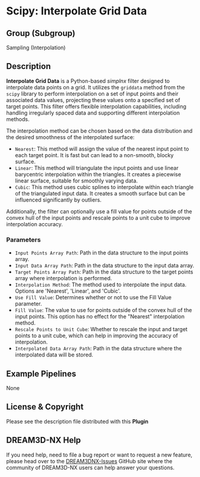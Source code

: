 # Scipy: Interpolate Grid Data

## Group (Subgroup)

Sampling (Interpolation)

## Description

**Interpolate Grid Data** is a Python-based *simplnx* filter designed to interpolate data points on a grid. It utilizes the `griddata` method from the `scipy` library to perform interpolation on a set of input points and their associated data values, projecting these values onto a specified set of target points. This filter offers flexible interpolation capabilities, including handling irregularly spaced data and supporting different interpolation methods.

The interpolation method can be chosen based on the data distribution and the desired smoothness of the interpolated surface:

- `Nearest`: This method will assign the value of the nearest input point to each target point. It is fast but can lead to a non-smooth, blocky surface.
- `Linear`: This method will triangulate the input points and use linear barycentric interpolation within the triangles. It creates a piecewise linear surface, suitable for smoothly varying data.
- `Cubic`: This method uses cubic splines to interpolate within each triangle of the triangulated input data. It creates a smooth surface but can be influenced significantly by outliers.

Additionally, the filter can optionally use a fill value for points outside of the convex hull of the input points and rescale points to a unit cube to improve interpolation accuracy.

### Parameters

- `Input Points Array Path`: Path in the data structure to the input points array.
- `Input Data Array Path`: Path in the data structure to the input data array.
- `Target Points Array Path`: Path in the data structure to the target points array where interpolation is performed.
- `Interpolation Method`: The method used to interpolate the input data. Options are 'Nearest', 'Linear', and 'Cubic'.
- `Use Fill Value`: Determines whether or not to use the Fill Value parameter.
- `Fill Value`: The value to use for points outside of the convex hull of the input points. This option has no effect for the "Nearest" interpolation method.
- `Rescale Points to Unit Cube`: Whether to rescale the input and target points to a unit cube, which can help in improving the accuracy of interpolation.
- `Interpolated Data Array Path`: Path in the data structure where the interpolated data will be stored.

## Example Pipelines

None

## License & Copyright

Please see the description file distributed with this **Plugin**

## DREAM3D-NX Help

If you need help, need to file a bug report or want to request a new feature, please head over to the [DREAM3DNX-Issues](https://github.com/BlueQuartzSoftware/DREAM3DNX-Issues) GitHub site where the community of DREAM3D-NX users can help answer your questions.

